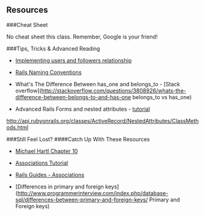 ## Resources

###Cheat Sheet

No cheat sheet this class. Remember, Google is your friend!


###Tips, Tricks & Advanced Reading

* [Implementing users and followers relationship](http://blog.teamtreehouse.com/what-is-a-has_many-through-association-in-ruby-on-rails-treehouse-quick-tip)

* [Rails Naming Conventions](http://itsignals.cascadia.com.au/?p=7)

* What's The Difference Between has_one and belongs_to - [Stack overflow](http://stackoverflow.com/questions/3808926/whats-the-difference-between-belongs-to-and-has-one belongs_to vs has_one)

* Advanced Rails Forms and nested attributes - [tutorial](http://rubysource.com/complex-rails-forms-with-nested-attributes/)

http://api.rubyonrails.org/classes/ActiveRecord/NestedAttributes/ClassMethods.html




###Still Feel Lost?
####Catch Up With These Resources

* [Michael Hartl Chapter 10](http://ruby.railstutorial.org/chapters/user-microposts#top)


* [Associations Tutorial](http://net.tutsplus.com/tutorials/ruby/active-record-the-rails-database-bridge/)


* [Rails Guides - Associations](http://guides.rubyonrails.org/association_basics.html)


* [Differences in primary and foreign keys](http://www.programmerinterview.com/index.php/database-sql/differences-between-primary-and-foreign-keys/ Primary and Foreign keys)
